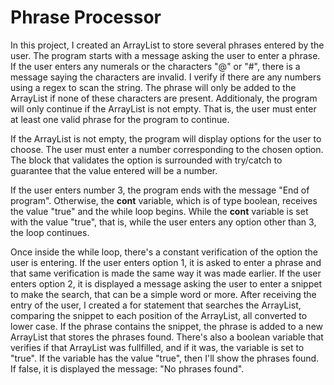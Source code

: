 # Phrase Processor

In this project, I created an ArrayList to store several phrases entered by the user. The program starts with a message asking the user to enter a phrase. If the user enters any numerals or the characters "@" or "#", there is a message saying the characters are invalid. I verify if there are any numbers using a regex to scan the string. The phrase will only be added to the ArrayList if none of these characters are present. Additionaly, the program will only continue if the ArrayList is not empty. That is, the user must enter at least one valid phrase for the program to continue.

If the ArrayList is not empty, the program will display options for the user to choose. The user must enter a number corresponding to the chosen option. The block that validates the option is surrounded with try/catch to guarantee that the value entered will be a number.

If the user enters number 3, the program ends with the message "End of program". Otherwise, the **cont** variable, which is of type boolean, receives the value "true" and the while loop begins. While the **cont** variable is set with the value "true", that is, while the user enters any option other than 3, the loop continues.

Once inside the while loop, there's a constant verification of the option the user is entering. If the user enters option 1, it is asked to enter a phrase and that same verification is made the same way it was made earlier. If the user enters option 2, it is displayed a message asking the user to enter a snippet to make the search, that can be a simple word or more. After receiving the entry of the user, I created a for statement that searches the ArrayList, comparing the snippet to each position of the ArrayList, all converted to lower case. If the phrase contains the snippet, the phrase is added to a new ArrayList that stores the phrases found. There's also a boolean variable that verifies if that ArrayList was fullfilled, and if it was, the variable is set to "true". If the variable has the value "true", then I'll show the phrases found. If false, it is displayed the message: "No phrases found".
